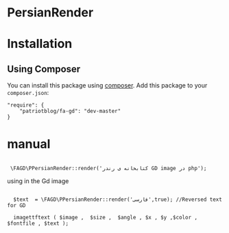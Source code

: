 # PersianRender


# Installation

## Using Composer

You can install this package using [composer](https://getcomposer.org). Add this package to your `composer.json`:  

```
"require": {
	"patriotblog/fa-gd": "dev-master"
}
```

# manual

```

 \FAGD\PPersianRender::render('کتابخانه ی رندر GD image در php');

```

using in the Gd image
```

  $text  = \FAGD\PPersianRender::render('فارسی',true); //Reversed text for GD
  
  imagettftext ( $image ,  $size ,  $angle , $x , $y ,$color , $fontfile , $text );
  
```
